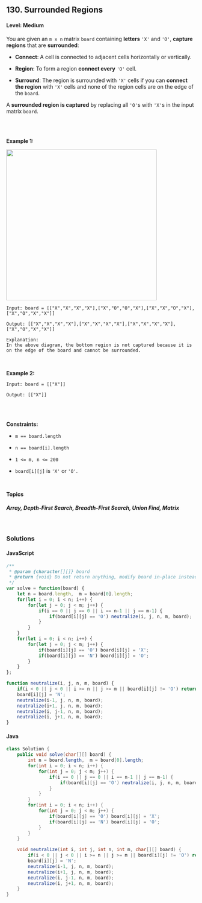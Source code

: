 ## 130. Surrounded Regions
#### Level: Medium


You are given an `m x n` matrix `board` containing **letters** `'X'` and `'O'`, **capture regions** that are **surrounded**:

- **Connect**: A cell is connected to adjacent cells horizontally or vertically.

- **Region**: To form a region **connect every** `'O'` cell.

- **Surround**: The region is surrounded with `'X'` cells if you can **connect the region** with `'X'` cells and none of the region cells are on the edge of the `board`.

A **surrounded region is captured** by replacing all `'O'`s with `'X'`s in the input matrix `board`.

<br><br>


**Example 1:** 

<img src="https://assets.leetcode.com/uploads/2021/02/19/xogrid.jpg" width="400px"/>  <br>  

```
Input: board = [["X","X","X","X"],["X","O","O","X"],["X","X","O","X"],["X","O","X","X"]]

Output: [["X","X","X","X"],["X","X","X","X"],["X","X","X","X"],["X","O","X","X"]]

Explanation:
In the above diagram, the bottom region is not captured because it is on the edge of the board and cannot be surrounded.
```

<br> 


**Example 2:**

<!-- <img src="https://assets.leetcode.com/uploads/2020/01/09/sample_2_1684.png" width="420px"/>  <br>   -->

```
Input: board = [["X"]]

Output: [["X"]]
```

<br>


<!-- **Example 3:** 

<!-- <img src="https://assets.leetcode.com/uploads/2020/01/15/sample_3_1684.png" width="540px"/>  <br>

```
Input, Output, Explanation
```

<br>     -->


<br>

**Constraints:**

- `m == board.length`

- `n == board[i].length`

- `1 <= m, n <= 200`

- `board[i][j]` is `'X'` or `'O'`.  


<br>

**Topics** 

##### Array, Depth-First Search, Breadth-First Search, Union Find, Matrix


<br>

### Solutions

#### JavaScript
```javascript
/**
 * @param {character[][]} board
 * @return {void} Do not return anything, modify board in-place instead.
 */
var solve = function(board) {
    let n = board.length,  m = board[0].length;
    for(let i = 0; i < n; i++) {
        for(let j = 0; j < m; j++) {
            if(i == 0 || j == 0 || i == n-1 || j == m-1) {
                if(board[i][j] == 'O') neutralize(i, j, n, m, board);
            }
        }
    }
    for(let i = 0; i < n; i++) {
        for(let j = 0; j < m; j++) {
            if(board[i][j] == 'O') board[i][j] = 'X';
            if(board[i][j] == 'N') board[i][j] = 'O';
        }
    }
};

function neutralize(i, j, n, m, board) {
    if(i < 0 || j < 0 || i >= n || j >= m || board[i][j] != 'O') return;
    board[i][j] = 'N';
    neutralize(i-1, j, n, m, board);
    neutralize(i+1, j, n, m, board);
    neutralize(i, j-1, n, m, board);
    neutralize(i, j+1, n, m, board);
}
```

#### Java
```java
class Solution {
    public void solve(char[][] board) {
        int n = board.length,  m = board[0].length;
        for(int i = 0; i < n; i++) {
            for(int j = 0; j < m; j++) {
                if(i == 0 || j == 0 || i == n-1 || j == m-1) {
                    if(board[i][j] == 'O') neutralize(i, j, n, m, board);
                }
            }
        }
        for(int i = 0; i < n; i++) {
            for(int j = 0; j < m; j++) {
                if(board[i][j] == 'O') board[i][j] = 'X';
                if(board[i][j] == 'N') board[i][j] = 'O';
            }
        }
    }

    void neutralize(int i, int j, int n, int m, char[][] board) {
        if(i < 0 || j < 0 || i >= n || j >= m || board[i][j] != 'O') return;
        board[i][j] = 'N';
        neutralize(i-1, j, n, m, board);
        neutralize(i+1, j, n, m, board);
        neutralize(i, j-1, n, m, board);
        neutralize(i, j+1, n, m, board);
    }
}
```


